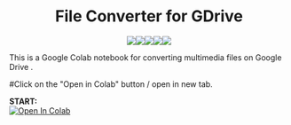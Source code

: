 <p align="center">    
    <h1 align="center">File Converter for GDrive</h1>
</p>
<p align="center">
<a><img src="https://badgen.net/github/status/micromatch/micromatch/4.0.1" /></a><a><img src="https://badgen.net/uptime-robot/day/m780862024-50db2c44c703e5c68d6b1ebb" /></a><a><img src="https://badgen.net/github/dependabot/ubuntu/yaru" /></a><a><img src="https://badgen.net/badge/code%20style/standard/f2a" /></a><a href="LICENSE"><img src="https://badgen.net/gitlab/license/gitlab-org/omnibus-gitlab" /></a> 
</p>
</p>This is a Google Colab notebook for converting multimedia files on Google Drive .</p>
</p>#Click on the "Open in Colab" button / open in new tab.</p>
<b>START:</b>
<br>
<a href="https://colab.research.google.com/github/RupomChowdhury/FC-for-GDrive/blob/main/fcgdrive.ipynb" target="_parent\"><img src="https://colab.research.google.com/assets/colab-badge.svg" alt="Open In Colab"/></a>
